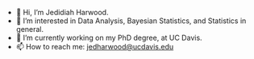 - 👋 Hi, I’m Jedidiah Harwood.
- 👀 I’m interested in Data Analysis, Bayesian Statistics, and Statistics in general.
- 🌱 I’m currently working on my PhD degree, at UC Davis.
- 📫 How to reach me: jedharwood@ucdavis.edu

<!---
StatistiJed/StatistiJed is a ✨ special ✨ repository because its `README.md` (this file) appears on your GitHub profile.
You can click the Preview link to take a look at your changes.
--->
